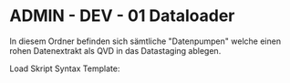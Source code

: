 # ADMIN - DEV - 01 Dataloader

In diesem Ordner befinden sich sämtliche "Datenpumpen" welche einen rohen Datenextrakt als QVD in das Datastaging ablegen.

Load Skript Syntax Template:

```

```
